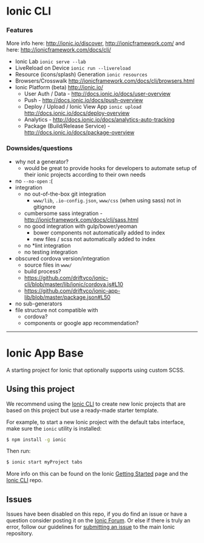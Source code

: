 # Ionic CLI

### Features
More info here: http://ionic.io/discover, http://ionicframework.com/ and here: http://ionicframework.com/docs/cli/
- Ionic Lab `ionic serve --lab`
- LiveReload on Device `ionic run --livereload`
- Resource (icons/splash) Generation `ionic resources`
- Browsers/Crosswalk http://ionicframework.com/docs/cli/browsers.html
- Ionic Platform (beta) http://ionic.io/
  - User Auth / Data - http://docs.ionic.io/docs/user-overview
  - Push - http://docs.ionic.io/docs/push-overview
  - Deploy / Upload / Ionic View App `ionic upload` http://docs.ionic.io/docs/deploy-overview
  - Analytics - http://docs.ionic.io/docs/analytics-auto-tracking
  - Package (Build/Release Service) - http://docs.ionic.io/docs/package-overview

### Downsides/questions
- why not a generator?
  - would be great to provide hooks for developers to automate setup of their ionic projects according to their own needs
- no `--no-open` :(
- integration
  - no out-of-the-box git integration
    - `www/lib`, `.io-config.json`, `www/css` (when using sass) not in gitignore
  - cumbersome sass integration - http://ionicframework.com/docs/cli/sass.html
  - no good integration with gulp/bower/yeoman
    - bower components not automatically added to index
    - new files / scss not automatically added to index
  - no \*lint integration
  - no testing integration
- obscured cordova version/integration
  - source files in `www/`
  - build process?
  - https://github.com/driftyco/ionic-cli/blob/master/lib/ionic/cordova.js#L10
  - https://github.com/driftyco/ionic-app-lib/blob/master/package.json#L50
- no sub-generators
- file structure not compatible with
  - cordova?
  - components or google app recommendation?


----

Ionic App Base
=====================

A starting project for Ionic that optionally supports using custom SCSS.

## Using this project

We recommend using the [Ionic CLI](https://github.com/driftyco/ionic-cli) to create new Ionic projects that are based on this project but use a ready-made starter template.

For example, to start a new Ionic project with the default tabs interface, make sure the `ionic` utility is installed:

```bash
$ npm install -g ionic
```

Then run:

```bash
$ ionic start myProject tabs
```

More info on this can be found on the Ionic [Getting Started](http://ionicframework.com/getting-started) page and the [Ionic CLI](https://github.com/driftyco/ionic-cli) repo.

## Issues
Issues have been disabled on this repo, if you do find an issue or have a question consider posting it on the [Ionic Forum](http://forum.ionicframework.com/).  Or else if there is truly an error, follow our guidelines for [submitting an issue](http://ionicframework.com/submit-issue/) to the main Ionic repository.
